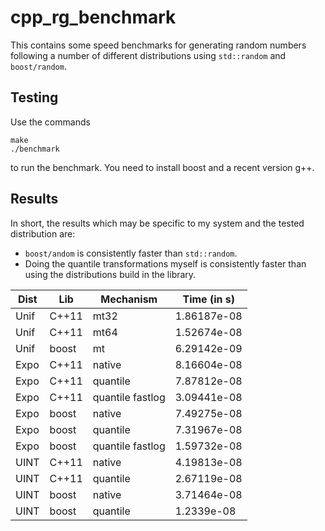 cpp_rg_benchmark
================

This contains some speed benchmarks for generating random numbers following a number
of different distributions using `std::random` and `boost/random`.

Testing
-------
Use the commands
```
make
./benchmark
```
to run the benchmark. You need to install boost and a recent version g++.


Results
-------
In short, the results which may be specific to my system and the tested
distribution are:

- `boost/andom` is consistently faster than `std::random`.
- Doing the quantile transformations myself is consistently faster than using the
  distributions build in the library.


Dist | Lib | Mechanism | Time (in s)
---  | --- | --------- | ----
Unif | C++11 | mt32 | 1.86187e-08
Unif | C++11 | mt64 | 1.52674e-08
Unif | boost | mt   | 6.29142e-09
Expo | C++11 | native | 8.16604e-08
Expo | C++11 | quantile | 7.87812e-08
Expo | C++11 | quantile fastlog | 3.09441e-08
Expo | boost | native | 7.49275e-08
Expo | boost | quantile | 7.31967e-08
Expo | boost | quantile fastlog | 1.59732e-08
UINT | C++11 | native | 4.19813e-08
UINT | C++11 | quantile | 2.67119e-08
UINT | boost | native | 3.71464e-08
UINT | boost | quantile | 1.2339e-08
